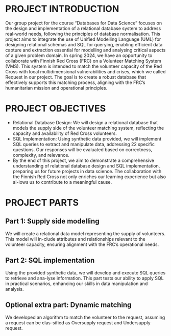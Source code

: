 # PROJECT INTRODUCTION
Our group project for the course “Databases for Data Science” focuses on the design and implementation of a relational database system to address real-world needs, following the principles of database normalisation. This project aims to integrate the use of Unified Modelling Language (UML) for designing relational schemas and SQL for querying, enabling efficient data capture and extraction essential for modelling and analysing critical aspects of a given problem domain.
In spring 2024, we have an opportunity to collaborate with Finnish Red Cross (FRC) on a Volunteer Matching System (VMS). This system is intended to match the volunteer capacity of the Red Cross with local multidimensional vulnerabilities and crises, which we called Request in our project. The goal is to create a robust database that effectively supports this matching process, aligning with the FRC’s humanitarian mission and operational principles.

# PROJECT OBJECTIVES
- Relational Database Design: We will design a relational database that models the supply side of the volunteer matching system, reflecting the capacity and availability of Red Cross volunteers.
- SQL Implementation: Using synthetic data provided, we will implement SQL queries to extract and manipulate data, addressing 22 specific questions. Our responses will be evaluated based on correctness, complexity, and relevance.
- By the end of this project, we aim to demonstrate a comprehensive understanding of relational database design and SQL implementation, preparing us for future projects in data science. The collaboration with the Finnish Red Cross not only enriches our learning experience but also al-lows us to contribute to a meaningful cause.

# PROJECT PARTS
## Part 1: Supply side modelling
We will create a relational data model representing the supply of volunteers. This model will in-clude attributes and relationships relevant to the volunteer capacity, ensuring alignment with the FRC’s operational needs.
## Part 2: SQL implementation
Using the provided synthetic data, we will develop and execute SQL queries to retrieve and ana-lyse information. This part tests our ability to apply SQL in practical scenarios, enhancing our skills in data manipulation and analysis.
## Optional extra part: Dynamic matching
We developed an algorithm to match the volunteer to the request, assuming a request can be clas-sified as Oversupply request and Undersupply request.
